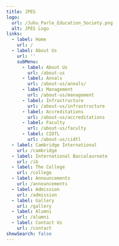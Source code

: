 ```yaml
---
title: JPES
logo:
  url: /Juhu_Parle_Education_Society.png
  alt: JPES Logo
links:
  - label: Home
    url: /
  - label: About Us
    url: ''
    subMenu:
      - label: About Us
        url: /about-us
      - label: Annals
        url: /about-us/annals/
      - label: Management
        url: /about-us/management
      - label: Infrastructure
        url: /about-us/infrastructure
      - label: Accreditations
        url: /about-us/accreditations
      - label: Faculty
        url: /about-us/faculty
      - label: CIDTL
        url: /about-us/cidtl
  - label: Cambridge International
    url: /cambridge
  - label: International Baccalaureate
    url: /ib
  - label: The College
    url: /college
  - label: Announcements
    url: /announcements
  - label: Admission
    url: /admission
  - label: Gallery
    url: /gallery
  - label: Alumni
    url: /alumni
  - label: Contact Us
    url: /contact
showSearch: false
---
```


